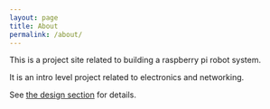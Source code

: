 ```yaml
---
layout: page
title: About
permalink: /about/
---
```


This is a project site related to building a raspberry pi robot system.

It is an intro level project related to electronics and networking.

See [the design section]( {{site.baseurl}}/design) for details.
